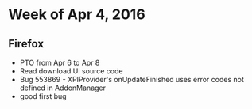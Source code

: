 # Week of Apr 4, 2016

## Firefox

* PTO from Apr 6 to Apr 8
* Read download UI source code
* Bug 553869 - XPIProvider's onUpdateFinished uses error codes not defined in AddonManager
 * good first bug
